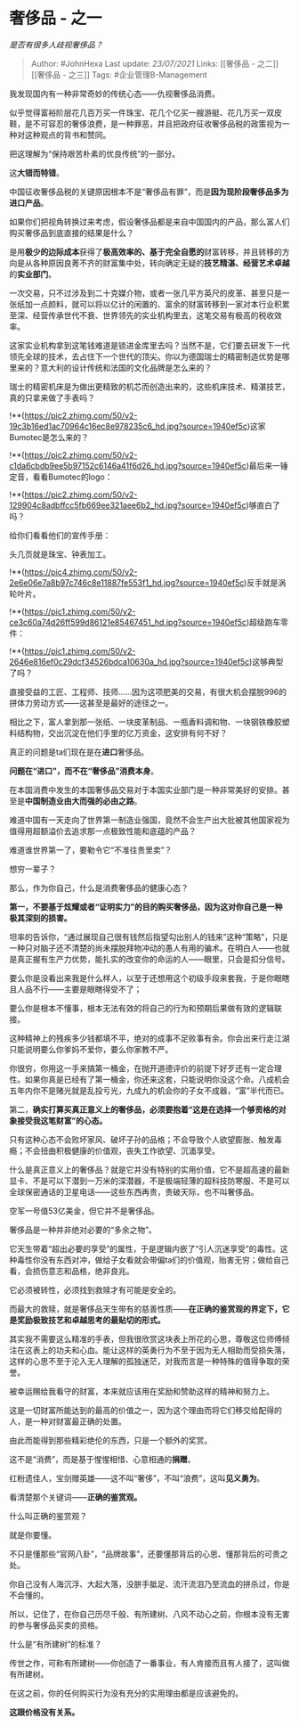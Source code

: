 # 奢侈品 - 之一
*是否有很多人歧视奢侈品？*

> Author: #JohnHexa
Last update: *23/07/2021* 
Links: [[奢侈品 - 之二]] [[奢侈品 - 之三]]
Tags:  #企业管理B-Management


我发现国内有一种非常奇妙的传统心态——仇视奢侈品消费。

似乎觉得富裕阶层花几百万买一件珠宝、花几个亿买一艘游艇、花几万买一双皮鞋，是不可容忍的奢侈浪费，是一种罪恶，并且把政府征收奢侈品税的政策视为一种对这种观点的背书和赞同。

把这理解为“保持艰苦朴素的优良传统”的一部分。

这**大错而特错**。

中国征收奢侈品税的关键原因根本不是“奢侈品有罪”，而是**因为现阶段奢侈品多为进口产品**。

如果你们把视角转换过来考虑，假设奢侈品都是来自中国国内的产品，那么富人们购买奢侈品到底直接的结果是什么？

是用**极少的边际成本**获得了**极高效率的、基于完全自愿的**财富转移，并且转移的方向是从各种原因良莠不齐的财富集中处，转向确定无疑的**技艺精湛、经营艺术卓越**的**实业部门**。

一次交易，只不过涉及到二十克媒介物，或者一张几平方英尺的皮革、甚至只是一张纸加一点颜料，就可以将以亿计的闲置的、富余的财富转移到一家对本行业积累至深、经营传承世代不衰、世界领先的实业机构里去，这笔交易有极高的税收效率。

这家实业机构拿到这笔钱难道是锁进金库里去吗？当然不是，它们要去研发下一代领先全球的技术，去占住下一个世代的顶尖。你以为德国瑞士的精密制造优势是哪里来的？意大利的设计传统和法国的文化品牌是怎么来的？

瑞士的精密机床是为做出更精致的机芯而创造出来的，这些机床技术、精湛技艺，真的只拿来做了手表吗？

  


!**(https://pic2.zhimg.com/50/v2-19c3b16ed1ac70964c16ec8e978235c6_hd.jpg?source=1940ef5c)这家Bumotec是怎么来的？

!**(https://pic2.zhimg.com/50/v2-c1da6cbdb9ee5b97152c6146a41f6d26_hd.jpg?source=1940ef5c)最后来一锤定音，看看Bumotec的logo：

!**(https://pic2.zhimg.com/50/v2-129904c8adbffcc5fb669ee321aee6b2_hd.jpg?source=1940ef5c)够直白了吗？

给你们看看他们的宣传手册：

头几页就是珠宝、钟表加工。

!**(https://pic4.zhimg.com/50/v2-2e6e06e7a8b97c746c8e11887fe553f1_hd.jpg?source=1940ef5c)反手就是涡轮叶片。

!**(https://pic1.zhimg.com/50/v2-ce3c60a74d26ff599d86121e85467451_hd.jpg?source=1940ef5c)超级跑车零件：

!**(https://pic1.zhimg.com/50/v2-2646e816ef0c29dcf34526bdca10630a_hd.jpg?source=1940ef5c)这够典型了吗？

  


直接受益的工匠、工程师、技师……因为这项肥美的交易，有很大机会摆脱996的拼体力劳动方式——这甚至是最好的途径之一。

相比之下，富人拿到那一张纸、一块皮革制品、一瓶香料调和物、一块钢铁橡胶塑料结构物，交出沉淀在他们手里的亿万资金，这安排有何不好？

真正的问题是ta们现在是在**进口**奢侈品。

**问题在“进口”，而不在“奢侈品”消费本身**。

在本国消费中发生的本国奢侈品交易对于本国实业部门是一种非常美好的安排。甚至是**中国制造业由大而强的必由之路**。

难道中国有一天走向了世界第一制造业强国，竟然不会生产出大批被其他国家视为值得用超额溢价去追求那一点极致性能和底蕴的产品？

难道谁世界第一了，要勒令它“不准往贵里卖”？

想穷一辈子？

那么，作为你自己，什么是消费奢侈品的健康心态？

**第一，不要基于炫耀或者“证明实力”的目的购买奢侈品，因为这对你自己是一种极其深刻的损害。**

坦率的告诉你，“通过展现自己很有钱然后指望勾出别人的钱来”这种“策略”，只是一种只对脑子还不清楚的尚未摆脱拜物冲动的愚人有用的骗术。在明白人——也就是真正握有生产力优势，能扎实的改变你的命运的人——眼里，只会是扣分信号。

要么你是没看出来我是什么样人，以至于还想用这个初级手段来套我，于是你眼瞎且人品不行——主要是眼瞎得受不了；

要么你是根本不懂事，根本无法有效的将自己的行为和预期后果做有效的逻辑联接。

这种精神上的残疾多少钱都填不平，绝对的成事不足败事有余。你会出来行走江湖只能说明要么你爹妈不爱你，要么你家教不严。

你很穷，你用这一手来搞第一桶金，在抛开道德评价的前提下好歹还有一定合理性。如果你真是已经有了第一桶金，你还来这套，只能说明你没这个命。八成机会五年内你不是赌光就是乱投亏光，九成九的机会你的子女不成器，“富”半代而已。

第二，**确实打算买真正意义上的奢侈品，必须要抱着“这是在选择一个够资格的对象接受我这笔财富”的心态。**

只有这种心态不会败坏家风、破坏子孙的品格；不会导致个人欲望膨胀、触发毒瘾；不会扭曲积极健康的价值观，丧失工作欲望、沉湎享受。

什么是真正意义上的奢侈品？就是它并没有特别的实用价值，它不是超高速的最新显卡、不是可以下潜到一万米的深潜器，不是极端轻薄的超科技防寒服、不是可以全球保密通话的卫星电话——这些东西再贵，贵破天际，也不叫奢侈品。

空军一号值53亿美金，但它并不是奢侈品。

奢侈品是一种并非绝对必要的“多余之物”。

它天生带着“超出必要的享受”的属性，于是逻辑内嵌了“引人沉迷享受”的毒性。这种毒性你没有东西对冲，做给子女看就会带偏ta们的价值观，贻害无穷；做给自己看，会损伤意志和品格，绝非良兆。

它必须被转性，必须找到救赎才有可能是安全的。

而最大的救赎，就是奢侈品天生带有的慈善性质——**在正确的鉴赏观的界定下，它是奖励极致技艺和卓越思考的最贴切的形式。**

其实我不需要这么精准的手表，但我很欣赏这块表上所花的心思，尊敬这位师傅倾注在这表上的功夫和心血。能让这样的英勇行为不至于因为无人相助而受损失落，这样的心思不至于沦入无人理解的孤独迷茫，对我而言是一种特殊的值得争取的荣誉。

被幸运赐给我看守的财富，本来就应该用在奖励和赞助这样的精神和努力上。

这是一切财富所能达到的最高的价值之一，因为这个理由而将它们移交给配得的人，是一种对财富最正确的处置。

由此而能得到那些精彩绝伦的东西，只是一个额外的奖赏。

这不是“消费”，而是基于惺惺相惜、心意相通的**捐赠**。

红粉遗佳人，宝剑赠英雄——这不叫“奢侈”，不叫“浪费”，这叫**见义勇为**。

看清楚那个关键词——**正确的鉴赏观。**

什么叫正确的鉴赏观？

就是你要懂。

不只是懂那些“官网八卦”，“品牌故事”，还要懂那背后的心思、懂那背后的可贵之处。

你自己没有人海沉浮、大起大落，没胼手胝足、流汗流泪乃至流血的拼杀过，你是不会懂的。

所以，记住了，在你自己历尽千般、有所建树、八风不动心之前，你根本没有无害的参与奢侈品买卖的资格。

什么是“有所建树”的标准？

传世之作，可称有所建树——你创造了一番事业，有人肯接而且有人接了，这叫做有所建树。

在这之前，你的任何购买行为没有充分的实用理由都是应该避免的。

**这跟价格没有关系。**



